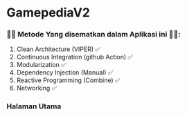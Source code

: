 # GamepediaV2
### 🧩🧩 Metode Yang disematkan dalam Aplikasi ini 🧩🧩:
  1. Clean Architecture (VIPER) ✅
  2. Continuous Integration (github Action) ✅
  3. Modularization ✅
  4. Dependency Injection (Manual) ✅
  5. Reactive Programming (Combine) ✅
  6. Networking ✅
  
### Halaman Utama
